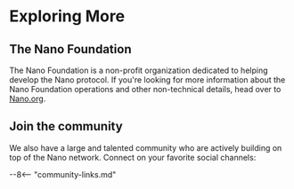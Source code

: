 # Exploring More

## The Nano Foundation
The Nano Foundation is a non-profit organization dedicated to helping develop the Nano protocol. If you're looking for more information about the Nano Foundation operations and other non-technical details, head over to [Nano.org](https://nano.org).

## Join the community
We also have a large and talented community who are actively building on top of the Nano network. Connect on your favorite social channels:

--8<-- "community-links.md"
